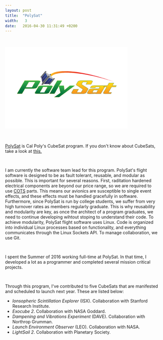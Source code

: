 ```yaml
---
layout: post
title:  "PolySat"
width:   3
date:   2016-04-30 11:31:49 +0200
---
```


<br>

![PolySat](./polysat.png)

<br>

[PolySat](http://polysat.calpoly.edu) is Cal Poly's CubeSat program. If you don't know about CubeSats, take a look at [this.](https://en.wikipedia.org/wiki/CubeSat)

<br>

I am currently the software team lead for this program. PolySat's flight software is designed to be as fault tolerant, reusable, and modular as possible. This is important for several reasons. First, raditation hardened electrical components are beyond our price range, so we are required to use [COTS](https://en.wikipedia.org/wiki/Commercial_off-the-shelf) parts. This means our avionics are susceptible to single event effects, and these effects must be handled gracefully in software. Furthermore, since PolySat is run by college students, we suffer from very high turnover rates as members regularly graduate. This is why reusability and modularity are key, as once the architect of a program graduates, we need to continue developing wihtout stoping to understand their code. To achieve modularity, PolySat flight software uses Linux. Code is organized into individual Linux processes based on functionality, and everything communicates through the Linux Sockets API. To manage collaboration, we use Git.

<br>

I spent the Summer of 2016 working full-time at PolySat. In that time, I developed a lot as a programmer and completed several mission critical projects. 

<br>

Through this program, I've contributed to five CubeSats that are manifested and scheduled to launch next year. These are listed below:

- <i>Ionsopheric Scintillation Explorer</i> (ISX). Collaboration with Stanford Research Institute.
- <i>Exocube 2</i>. Collaboration with NASA Goddard.
- <i>Dampening and Vibrations Experiment</i> (DAVE). Collaboration with Northrop Grumman.
- <i>Launch Environment Observer</i> (LEO). Collaboration with NASA.
- <i>LightSail 2</i>. Collaboration with Planetary Society.
